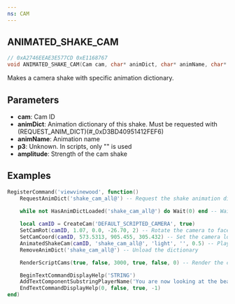 ```yaml
---
ns: CAM
---
```

## ANIMATED_SHAKE_CAM

```c
// 0xA2746EEAE3E577CD 0xE1168767
void ANIMATED_SHAKE_CAM(Cam cam, char* animDict, char* animName, char* p3, float amplitude);
```

Makes a camera shake with specific animation dictionary.

## Parameters
* **cam**: Cam ID
* **animDict**: Animation dictionary of this shake. Must be requested with (REQUEST_ANIM_DICT)(#_0xD3BD40951412FEF6)
* **animName**: Animation name
* **p3**: Unknown. In scripts, only "" is used
* **amplitude**: Strength of the cam shake

## Examples
```lua
RegisterCommand('viewvinewood', function()
    RequestAnimDict('shake_cam_all@') -- Request the shake animation dictionary
	
    while not HasAnimDictLoaded('shake_cam_all@') do Wait(0) end -- Wait for the dictionary to load

    local camID = CreateCam('DEFAULT_SCRIPTED_CAMERA', true)
    SetCamRot(camID, 1.07, 0.0, -26.70, 2) -- Rotate the camera to face the vinewood sign
    SetCamCoord(camID, 573.5313, 905.455, 305.432) -- Set the camera location
    AnimatedShakeCam(camID, 'shake_cam_all@', 'light', '', 0.5) -- Play the shake animation on the camera
    RemoveAnimDict('shake_cam_all@') -- Unload the dictionary

    RenderScriptCams(true, false, 3000, true, false, 0) -- Render the camera

    BeginTextCommandDisplayHelp('STRING')
    AddTextComponentSubstringPlayerName('You are now looking at the beautiful Vinewood sign.')
    EndTextCommandDisplayHelp(0, false, true, -1)
end)
```